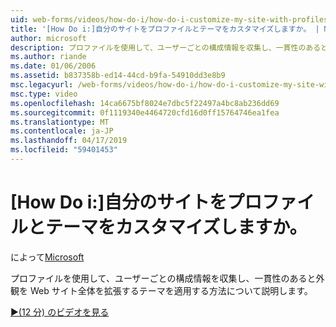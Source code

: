 ```yaml
---
uid: web-forms/videos/how-do-i/how-do-i-customize-my-site-with-profiles-and-themes
title: '[How Do i:]自分のサイトをプロファイルとテーマをカスタマイズしますか。 | Microsoft Docs'
author: microsoft
description: プロファイルを使用して、ユーザーごとの構成情報を収集し、一貫性のあると外観を Web サイト全体を拡張するテーマを適用する方法について説明します。
ms.author: riande
ms.date: 01/06/2006
ms.assetid: b837358b-ed14-44cd-b9fa-54910dd3e8b9
msc.legacyurl: /web-forms/videos/how-do-i/how-do-i-customize-my-site-with-profiles-and-themes
msc.type: video
ms.openlocfilehash: 14ca6675bf8024e7dbc5f22497a4bc8ab236dd69
ms.sourcegitcommit: 0f1119340e4464720cfd16d0ff15764746ea1fea
ms.translationtype: MT
ms.contentlocale: ja-JP
ms.lasthandoff: 04/17/2019
ms.locfileid: "59401453"
---
```

# <a name="how-do-i-customize-my-site-with-profiles-and-themes"></a>[How Do i:]自分のサイトをプロファイルとテーマをカスタマイズしますか。

によって[Microsoft](https://github.com/microsoft)

プロファイルを使用して、ユーザーごとの構成情報を収集し、一貫性のあると外観を Web サイト全体を拡張するテーマを適用する方法について説明します。

[&#9654;(12 分) のビデオを見る](https://channel9.msdn.com/Blogs/ASP-NET-Site-Videos/how-do-i-customize-my-site-with-profiles-and-themes)
